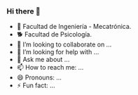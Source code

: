 ### Hi there 👋


- 🤖 Facultad de Ingeniería - Mecatrónica.
- 🐕 Facultad de Psicología.
- 👯 I’m looking to collaborate on ...
- 🤔 I’m looking for help with ...
- 💬 Ask me about ...
- 📫 How to reach me: ...
- 😄 Pronouns: ...
- ⚡ Fun fact: ...


<!--
**AntonioLaNa/AntonioLaNA** is a ✨ _special_ ✨ repository because its `README.md` (this file) appears on your GitHub profile.


